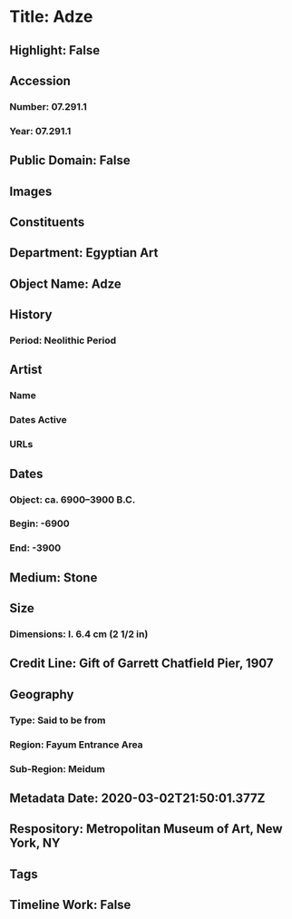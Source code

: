 # Title: Adze
## Highlight: False
## Accession
### Number: 07.291.1
### Year: 07.291.1
## Public Domain: False
## Images
## Constituents
## Department: Egyptian Art
## Object Name: Adze
## History
### Period: Neolithic Period
## Artist
### Name
### Dates Active
### URLs
## Dates
### Object: ca. 6900–3900 B.C.
### Begin: -6900
### End: -3900
## Medium: Stone
## Size
### Dimensions: l. 6.4 cm (2 1/2 in)
## Credit Line: Gift of Garrett Chatfield Pier, 1907
## Geography
### Type: Said to be from
### Region: Fayum Entrance Area
### Sub-Region: Meidum
## Metadata Date: 2020-03-02T21:50:01.377Z
## Respository: Metropolitan Museum of Art, New York, NY
## Tags
## Timeline Work: False